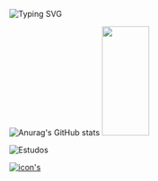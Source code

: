 ![Typing SVG](https://readme-typing-svg.herokuapp.com/?color=00bfbf&size=35&center=true&vCenter=true&width=1000&lines=HELLO,+MY+NAME+is+Adrian+Palma;I'm+16+years+old;I'm+from+Brasil,SP;I+study+Python;Be+Welcome!+:%29)

![Anurag's GitHub stats](https://github-readme-stats.vercel.app/api?username=04drian&show_icons=true&theme=transparent)
  <img width="41%" height="195px" src="https://github-readme-stats.vercel.app/api/top-langs/?username=04drian&layout=compact&hide_border=true&title_color=00bfbf&text_color=00bfbf&bg_color=0d1117" />
</div>



![Estudos](https://img.shields.io/badge/Main_Skills:-009fbf?sty)



[![icon's](https://img.shields.io/badge/Python-14354C?style=for-the-badge&logo=python&logoColor=00bfbf&)](https://www.python.org/)

